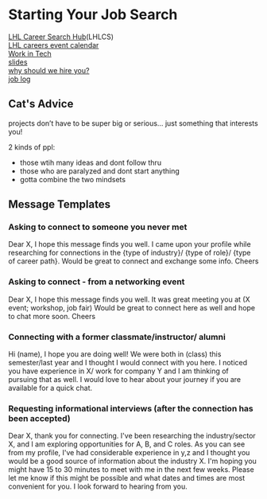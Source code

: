 # Starting Your Job Search
[LHL Career Search Hub](https://lighthouse-labs.github.io/CareerSearchHub/)(LHLCS)  
[LHL careers event calendar](https://calendar.google.com/)  
[Work in Tech](https://www1.communitech.ca/jobs)  
[slides](https://docs.google.com/presentation/d/1ZIJd-BgQsP9xgnMxvEX9gT5GYY__G7t4CheFnxh3uy8/edit#slide=id.g7a884d164a_0_0)  
[why should we hire you?](https://docs.google.com/presentation/d/1V-OPfCKckkwVSFWz59NHwgXzCfV9d6CrpUKXP3uvJIE/edit#slide=id.g10e298c2c6b_0_559)  
[job log](https://docs.google.com/spreadsheets/d/1AoP06JL5dYtQHkUs7VJmwSL_-vYn6dl5kOx_7UAZG7o/edit#gid=1415005436)  

## Cat's Advice
projects don’t have to be super big or serious… just something that interests you!  


2 kinds of ppl:
 - those wtih many ideas and dont follow thru
 - those who are paralyzed and dont start anything
 - gotta combine the two mindsets

## Message Templates

### Asking to connect to someone you never met
Dear X, I hope this message finds you well. I came upon your profile while researching for connections in the {type of industry}/ {type of role}/ {type of career path}. Would be great to connect and exchange some info. Cheers


### Asking to connect - from a networking event
Dear X, I hope this message finds you well. It was great meeting you at (X event; workshop, job fair) Would be great to connect here as well and hope to chat more soon. Cheers


### Connecting with a former classmate/instructor/ alumni
Hi (name), I hope you are doing well! We were both in (class) this semester/last year and I thought I would connect with you here. I noticed you have experience in X/ work for company Y and I am thinking of pursuing that as well. I would love to hear about your journey if you are available for a quick chat.


### Requesting informational interviews (after the connection has been accepted)
Dear X, thank you for connecting. I've been researching the industry/sector X, and I am exploring opportunities for A, B, and C roles. As you can see from my profile, I've had considerable experience in y,z and I thought you would be a good source of information about the industry X. I'm hoping you might have 15 to 30 minutes to meet with me in the next few weeks. Please let me know if this might be possible and what dates and times are most convenient for you. I look forward to hearing from you.